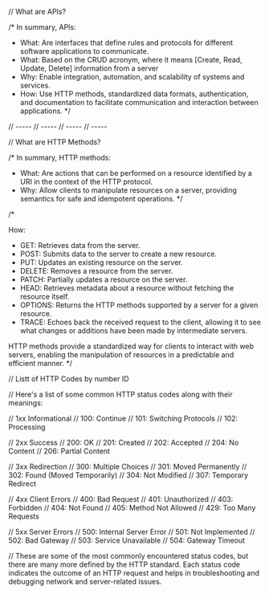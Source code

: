 // What are APIs?

/*
   In summary, APIs:
   - What: Are interfaces that define rules and protocols for different software applications to communicate. 
   - What: Based on the CRUD acronym, where it means [Create, Read, Update, Delete] information from a server
   - Why: Enable integration, automation, and scalability of systems and services.
   - How: Use HTTP methods, standardized data formats, authentication, and documentation to facilitate communication and interaction between applications.
*/

// -----
// -----
// -----
// -----

// What are HTTP Methods?

/*
   In summary, HTTP methods:
   - What: Are actions that can be performed on a resource identified by a URI in the context of the HTTP protocol.
   - Why: Allow clients to manipulate resources on a server, providing semantics for safe and idempotent operations.
*/

/*
   
   How:
   - GET: Retrieves data from the server.
   - POST: Submits data to the server to create a new resource.
   - PUT: Updates an existing resource on the server.
   - DELETE: Removes a resource from the server.
   - PATCH: Partially updates a resource on the server.
   - HEAD: Retrieves metadata about a resource without fetching the resource itself.
   - OPTIONS: Returns the HTTP methods supported by a server for a given resource.
   - TRACE: Echoes back the received request to the client, allowing it to see what changes or additions have been made by intermediate servers.
   
   HTTP methods provide a standardized way for clients to interact with web servers, enabling the manipulation of resources in a predictable and efficient manner.
*/

// Listt of HTTP Codes by number ID

// Here's a list of some common HTTP status codes along with their meanings:

// 1xx Informational
// 100: Continue
// 101: Switching Protocols
// 102: Processing

// 2xx Success
// 200: OK
// 201: Created
// 202: Accepted
// 204: No Content
// 206: Partial Content

// 3xx Redirection
// 300: Multiple Choices
// 301: Moved Permanently
// 302: Found (Moved Temporarily)
// 304: Not Modified
// 307: Temporary Redirect

// 4xx Client Errors
// 400: Bad Request
// 401: Unauthorized
// 403: Forbidden
// 404: Not Found
// 405: Method Not Allowed
// 429: Too Many Requests

// 5xx Server Errors
// 500: Internal Server Error
// 501: Not Implemented
// 502: Bad Gateway
// 503: Service Unavailable
// 504: Gateway Timeout

// These are some of the most commonly encountered status codes, but there are many more defined by the HTTP standard. Each status code indicates the outcome of an HTTP request and helps in troubleshooting and debugging network and server-related issues.